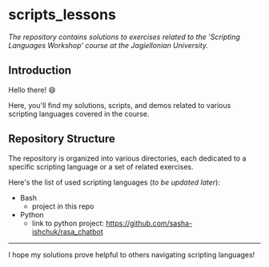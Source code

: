 # scripts_lessons
*The repository contains solutions to exercises related to the 'Scripting Languages Workshop' course at the Jagiellonian University.*


## Introduction

Hello there! :smile:

Here, you'll find my solutions, scripts, and demos related to various scripting languages covered in the course.


## Repository Structure

The repository is organized into various directories, each dedicated to a specific scripting language or a set of related exercises. 

Here's the list of used scripting languages (*to be updated later*):
* Bash
  * project in this repo 
* Python
  * link to python project: https://github.com/sasha-ishchuk/rasa_chatbot 


---

I hope my solutions prove helpful to others navigating scripting languages!
